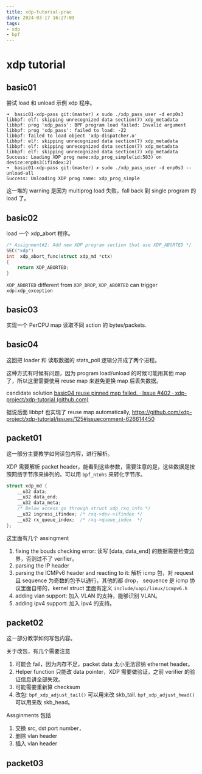 ```yaml
---
title: xdp-tutorial-prac
date: 2024-03-17 16:27:09
tags:
- xdp
- bpf
---
```


# xdp tutorial 

## basic01

尝试 load 和 unload 示例 xdp 程序。

```
➜  basic01-xdp-pass git:(master) ✗ sudo ./xdp_pass_user -d enp0s3   
libbpf: elf: skipping unrecognized data section(7) xdp_metadata
libbpf: prog 'xdp_pass': BPF program load failed: Invalid argument
libbpf: prog 'xdp_pass': failed to load: -22
libbpf: failed to load object 'xdp-dispatcher.o'
libbpf: elf: skipping unrecognized data section(7) xdp_metadata
libbpf: elf: skipping unrecognized data section(7) xdp_metadata
libbpf: elf: skipping unrecognized data section(7) xdp_metadata
Success: Loading XDP prog name:xdp_prog_simple(id:583) on device:enp0s3(ifindex:2)
➜  basic01-xdp-pass git:(master) ✗ sudo ./xdp_pass_user -d enp0s3 --unload-all  
Success: Unloading XDP prog name: xdp_prog_simple
```

这一堆的 warning 是因为 multiprog load 失败，fall back 到 single program 的 load 了。



## basic02

load 一个 xdp_abort 程序。

```c
/* Assignment#2: Add new XDP program section that use XDP_ABORTED */
SEC("xdp")
int  xdp_abort_func(struct xdp_md *ctx)
{
	return XDP_ABORTED;
}
```

`XDP_ABORTED` different from `XDP_DROP`, `XDP_ABORTED` can trigger `xdp:xdp_exception`



## basic03

实现一个 PerCPU map 读取不同 action 的 bytes/packets.



## basic04

这回把 loader 和 读取数据的 stats_poll 逻辑分开成了两个进程。

这种方式有时候有问题，因为 program load/unload 的时候可能用其他 map 了，所以这里需要使用 reuse map 来避免更换 map 后丢失数据。

candidate solution [basic04 reuse pinned map failed. · Issue #402 · xdp-project/xdp-tutorial (github.com)](https://github.com/xdp-project/xdp-tutorial/issues/402) 

据说后面 libbpf 也实现了 reuse map automatically, https://github.com/xdp-project/xdp-tutorial/issues/125#issuecomment-626614450



## packet01

这一部分主要教学如何读包内容，进行解析。

XDP 需要解析 packet header，能看到这些参数，需要注意的是，这些数据是按照网络字节序来排列的。可以用 `bpf_ntohs` 来转化字节序。

```c
struct xdp_md {
	__u32 data;
	__u32 data_end;
	__u32 data_meta;
	/* Below access go through struct xdp_rxq_info */
	__u32 ingress_ifindex; /* rxq->dev->ifindex */
	__u32 rx_queue_index;  /* rxq->queue_index  */
};
```

这里面有几个 assingment

1. fixing the bouds checking error: 读写 [data, data_end] 的数据需要检查边界，否则过不了 verifier。
2. parsing the IP header
3. parsing the ICMPv6 header and reacting to it: 解析 icmp 包，对 request 且 sequence 为奇数的包予以通行，其他的都 drop， sequence 是 icmp 协议里面自带的，kernel struct 里面有定义 `include/uapi/linux/icmpv6.h`
4. adding vlan support: 加入 VLAN 的支持，能够识别 VLAN。
5. adding ipv4 support: 加入 ipv4 的支持。



## packet02

这一部分教学如何写包内容。

关于改包，有几个需要注意

1. 可能会 fail，因为内存不足，packet data 太小无法容纳 ethernet header。
2. Helper function 只能改 data pointer，XDP 需要做验证，之前 verifier 的验证信息讲全部失效。
3. 可能需要重新算 checksum
4. 改包: `bpf_xdp_adjust_tail()` 可以用来改 skb_tail. `bpf_xdp_adjust_head()` 可以用来改 skb_head。

Assginments 包括

1. 交换 src, dst port number，
2. 删除 vlan header
3. 插入 vlan header



## packet03



